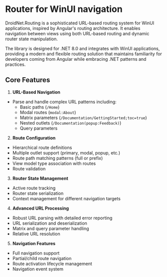 # Router for WinUI navigation

DroidNet.Routing is a sophisticated URL-based routing system for WinUI applications, inspired by Angular's routing architecture. It enables navigation between views using both URL-based routing and dynamic router state manipulation.

The library is designed for .NET 8.0 and integrates with WinUI applications, providing a modern and flexible routing solution that maintains familiarity for developers coming from Angular while embracing .NET patterns and practices.

## Core Features

1. **URL-Based Navigation**
- Parse and handle complex URL patterns including:
  - Basic paths (`/Home`)
  - Modal routes (`modal:About`)
  - Matrix parameters (`/Documentation/GettingStarted;toc=true`)
  - Nested outlets (`/Documentation(popup:Feedback)`)
  - Query parameters

2. **Route Configuration**
- Hierarchical route definitions
- Multiple outlet support (primary, modal, popup, etc.)
- Route path matching patterns (full or prefix)
- View model type association with routes
- Route validation

3. **Router State Management**
- Active route tracking
- Router state serialization
- Context management for different navigation targets

4. **Advanced URL Processing**
- Robust URL parsing with detailed error reporting
- URL serialization and deserialization
- Matrix and query parameter handling
- Relative URL resolution

5. **Navigation Features**
- Full navigation support
- Partial/child route navigation
- Route activation lifecycle management
- Navigation event system
